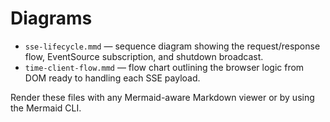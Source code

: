 # Diagrams

- `sse-lifecycle.mmd` — sequence diagram showing the request/response flow,
  EventSource subscription, and shutdown broadcast.
- `time-client-flow.mmd` — flow chart outlining the browser logic from DOM
  ready to handling each SSE payload.

Render these files with any Mermaid-aware Markdown viewer or by using the
Mermaid CLI.
